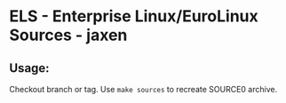 # ELS - Enterprise Linux/EuroLinux Sources - jaxen
 
## Usage:
  Checkout branch or tag. Use `make sources` to recreate  SOURCE0 archive.

